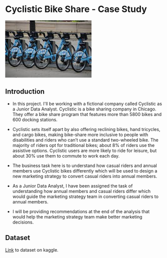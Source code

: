 # **Cyclistic Bike Share - Case Study**

![image](cyclistic_bike.jpg)


## **Introduction**

* In this project. I'll be working with a fictional company called Cyclistic as a Junior Data Analyst. Cyclistic is a bike sharing company in Chicago. They offer a bike share program that features more than 5800 bikes and 600 docking stations.

* Cyclistic sets itself apart by also offering reclining bikes, hand tricycles, and cargo bikes, making bike-share more inclusive to people with disabilities and riders who can’t use a standard two-wheeled bike. The majority of riders opt for traditional bikes; about 8% of riders use the assistive options. Cyclistic users are more likely to ride for leisure, but about 30% use them to commute to work each day.

* The business task here is to understand how casual riders and annual members use Cyclistic bikes differently which will be used to design a new marketing strategy to convert casual riders into annual members.

* As a Junior Data Analyst, I have been assigned the task of understanding how annual members and casual riders differ which would guide the marketing strategy team in converting casual riders to annual members.

* I will be providing recommendations at the end of the analysis that would help the marketing strategy team make better marketing decisions.

## **Dataset**
[Link](https://www.kaggle.com/datasets/emmanuelani/bike-share-datasets) to dataset on kaggle.






